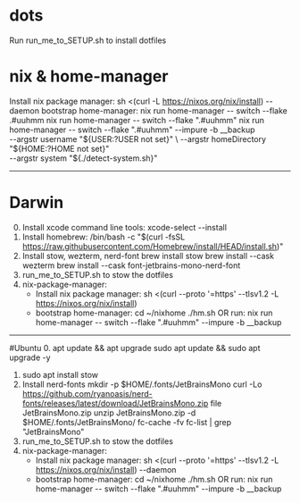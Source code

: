 # dots
Run run_me_to_SETUP.sh to install dotfiles

# nix & home-manager
Install nix package manager:
    sh <(curl -L https://nixos.org/nix/install) --daemon
bootstrap home-manager:
    nix run home-manager -- switch --flake .#uuhmm
    nix run home-manager -- switch --flake ".#uuhmm"
    nix run home-manager -- switch --flake ".#uuhmm" --impure -b __backup \
      --argstr username "${USER:?USER not set}" \
      --argstr homeDirectory "${HOME:?HOME not set}" \
      --argstr system "${./detect-system.sh}"


------
# Darwin
0. Install xcode command line tools:
    xcode-select --install
1. Install homebrew:
    /bin/bash -c "$(curl -fsSL https://raw.githubusercontent.com/Homebrew/install/HEAD/install.sh)"
2. Install stow, wezterm, nerd-font
    brew install stow
    brew install --cask wezterm
    brew install --cask font-jetbrains-mono-nerd-font
1. run_me_to_SETUP.sh to stow the dotfiles
2. nix-package-manager:
    - Install nix package manager: 
        sh <(curl --proto '=https' --tlsv1.2 -L https://nixos.org/nix/install)
    - bootstrap home-manager:
        cd ~/nixhome
        ./hm.sh
            OR run: nix run home-manager -- switch --flake ".#uuhmm" --impure -b __backup


--------
#Ubuntu
0. apt update && apt upgrade
    sudo apt update && sudo apt upgrade -y
1. sudo apt install stow
2. Install nerd-fonts
    mkdir -p $HOME/.fonts/JetBrainsMono
    curl -Lo https://github.com/ryanoasis/nerd-fonts/releases/latest/download/JetBrainsMono.zip
    file JetBrainsMono.zip
    unzip JetBrainsMono.zip -d $HOME/.fonts/JetBrainsMono/
    fc-cache -fv
    fc-list | grep "JetBrainsMono"
1. run_me_to_SETUP.sh to stow the dotfiles
2. nix-package-manager:
    - Install nix package manager: 
        sh <(curl --proto '=https' --tlsv1.2 -L https://nixos.org/nix/install) --daemon
    - bootstrap home-manager:
        cd ~/nixhome
        ./hm.sh
            OR run: nix run home-manager -- switch --flake ".#uuhmm" --impure -b __backup
